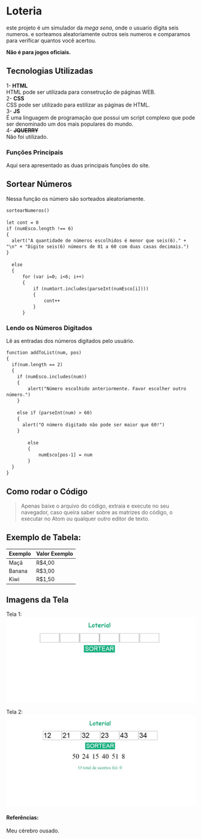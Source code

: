 # Loteria

este projeto é um simulador da *mega sena*, onde o usuario digita seis numeros.
e sorteamos aleatoriamente outros seis numeros e comparamos para verificar quantos você acertou.

**Não é para jogos oficiais.**

## Tecnologias Utilizadas
1- **HTML**   
  HTML pode ser utilizada para consetrução de páginas WEB.    
2- **CSS**   
  CSS pode ser utilizado para estilizar as páginas de HTML.   
3- **JS**                           
  É uma linguagem de programação que possui um script complexo que pode ser denominado um dos mais populares do mundo.  
4- ~~**JQUERRY**~~    
  Não foi utilizado.  

### Funções Principais
Aqui sera apresentado as duas principais funções do site.

## Sortear Números
Nessa função os número são sorteados aleatoriamente.
```
sortearNumeros()

let cont = 0
if (numEsco.length !== 6)
{
  alert("A quantidade de números escolhidos é menor que seis(6)." + "\n" + "Digite seis(6) númeors de 01 a 60 com duas casas decimais.")
}

  else
  {
      for (var i=0; i<6; i++)
      {
          if (numSort.includes(parseInt(numEsco[i])))
          {
              cont++
          }
      }
```

### Lendo os Números Digitados  
Lê as entradas dos números digitados pelo usuário.
```
function addToList(num, pos)
{
  if(num.length == 2)
  {
    if (numEsco.includes(num))
    {
        alert("Número escolhido anteriormente. Favor escolher outro número.")
    }

    else if (parseInt(num) > 60)
    {
      alert("O número digitado não pode ser maior que 60!")
    }

        else
        {
            numEsco[pos-1] = num
        }
  }
}
```

## Como rodar o Código
> Apenas baixe o arquivo do código, extraia e execute no seu navegador, caso queira saber sobre as matrizes do código, o executar no Atom ou qualquer outro editor de texto.  

##  Exemplo de Tabela:  

| Exemplo | Valor Exemplo |
| ------- | ------------- |
| Maçã    | R$4,00
| Banana  | R$3,00
| Kiwi    | R$1,50        |

## Imagens da Tela  
Tela 1:
![](/imagens/Capturar.jpg)

Tela 2:
![](/imagens/Capturar2.jpg)


#### Referências:
Meu cérebro ousado.
